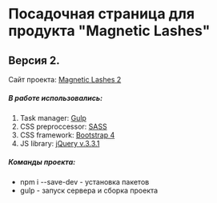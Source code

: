 # Посадочная страница для продукта "Magnetic Lashes" #
Версия 2.
---
Сайт проекта: [Magnetic Lashes 2](http://adel-ismagilov.ru/projects/magnetic-lashes-2/)
##### В работе использовались: #####
1. Task manager: [Gulp](https://gulpjs.com/)
2. CSS preproccessor: [SASS](http://sass-lang.com/)
3. CSS framework: [Bootstrap 4](http://bootstrap-4.ru/)
4. JS library: [jQuery v.3.3.1](https://jquery.com/)

##### Команды проекта: ######
+ npm i --save-dev - установка пакетов
+ gulp - запуск сервера и сборка проекта
